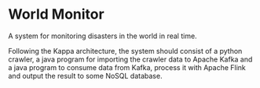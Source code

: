 # World Monitor

A system for monitoring disasters in the world in real time.

Following the Kappa architecture, the system should consist of a python crawler, a java program for importing the crawler data to Apache Kafka and a java program to consume data from Kafka, process it with Apache Flink and output the result to some NoSQL database.
